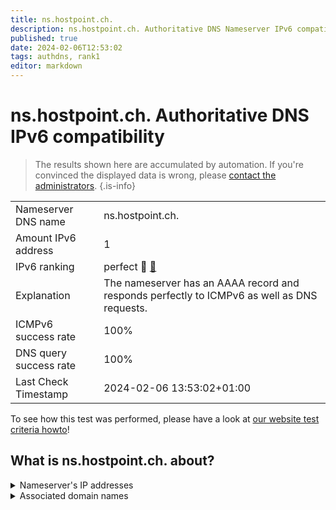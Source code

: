 ```yaml
---
title: ns.hostpoint.ch.
description: ns.hostpoint.ch. Authoritative DNS Nameserver IPv6 compatibility
published: true
date: 2024-02-06T12:53:02
tags: authdns, rank1
editor: markdown
---
```


# ns.hostpoint.ch. Authoritative DNS IPv6 compatibility

> The results shown here are accumulated by automation. If you're convinced the displayed data is wrong, please [contact the administrators](/howto/chat). 
{.is-info}




|   |   |
| - | - |
| Nameserver DNS name | ns.hostpoint.ch.
| Amount IPv6 address | 1
| IPv6 ranking | perfect :1st_place_medal: [🔗](/howto/ranking) |
| Explanation | The nameserver has an AAAA record and responds perfectly to ICMPv6 as well as DNS requests. |
| ICMPv6 success rate | 100%|
| DNS query success rate | 100% |
| Last Check Timestamp | 2024-02-06 13:53:02+01:00 |

To see how this test was performed, please have a look at [our website test criteria howto](/howto/testcriteria/authdns)!


## What is ns.hostpoint.ch. about?




<details>
<summary>Nameserver's IP addresses</summary>

2a00:d70:0:b::d

</details>



<details>
<summary>Associated domain names</summary>

www.inlingua.com

</details>
